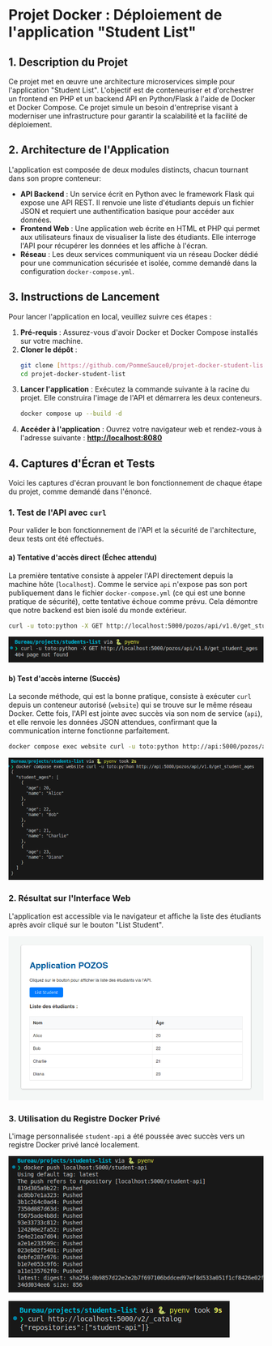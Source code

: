 # Projet Docker : Déploiement de l'application "Student List"

## 1. Description du Projet

Ce projet met en œuvre une architecture microservices simple pour l'application "Student List". L'objectif est de conteneuriser et d'orchestrer un frontend en PHP et un backend API en Python/Flask à l'aide de Docker et Docker Compose. Ce projet simule un besoin d'entreprise visant à moderniser une infrastructure pour garantir la scalabilité et la facilité de déploiement.

## 2. Architecture de l'Application

L'application est composée de deux modules distincts, chacun tournant dans son propre conteneur:

* **API Backend** : Un service écrit en Python avec le framework Flask qui expose une API REST. Il renvoie une liste d'étudiants depuis un fichier JSON et requiert une authentification basique pour accéder aux données.
* **Frontend Web** : Une application web écrite en HTML et PHP qui permet aux utilisateurs finaux de visualiser la liste des étudiants. Elle interroge l'API pour récupérer les données et les affiche à l'écran.
* **Réseau** : Les deux services communiquent via un réseau Docker dédié pour une communication sécurisée et isolée, comme demandé dans la configuration `docker-compose.yml`.

## 3. Instructions de Lancement

Pour lancer l'application en local, veuillez suivre ces étapes :

1.  **Pré-requis** : Assurez-vous d'avoir Docker et Docker Compose installés sur votre machine.
2.  **Cloner le dépôt** :
    ```bash
    git clone [https://github.com/PommeSauce0/projet-docker-student-list.git](https://github.com/PommeSauce0/projet-docker-student-list.git)
    cd projet-docker-student-list

    ```
3.  **Lancer l'application** :
    Exécutez la commande suivante à la racine du projet. Elle construira l'image de l'API et démarrera les deux conteneurs.
    ```bash
    docker compose up --build -d
    ```
4.  **Accéder à l'application** :
    Ouvrez votre navigateur web et rendez-vous à l'adresse suivante :
    [**http://localhost:8080**](http://localhost:8080)


## 4. Captures d'Écran et Tests

Voici les captures d'écran prouvant le bon fonctionnement de chaque étape du projet, comme demandé dans l'énoncé.

### 1. Test de l'API avec `curl`

Pour valider le bon fonctionnement de l'API et la sécurité de l'architecture, deux tests ont été effectués.

#### a) Tentative d'accès direct (Échec attendu)

La première tentative consiste à appeler l'API directement depuis la machine hôte (`localhost`). Comme le service `api` n'expose pas son port publiquement dans le fichier `docker-compose.yml` (ce qui est une bonne pratique de sécurité), cette tentative échoue comme prévu. Cela démontre que notre backend est bien isolé du monde extérieur.

```bash
curl -u toto:python -X GET http://localhost:5000/pozos/api/v1.0/get_student_ages
```

![Échec de la connexion directe à l'API](screenshots/curl_simple.png)

#### b) Test d'accès interne (Succès)

La seconde méthode, qui est la bonne pratique, consiste à exécuter `curl` depuis un conteneur autorisé (`website`) qui se trouve sur le même réseau Docker. Cette fois, l'API est jointe avec succès via son nom de service (`api`), et elle renvoie les données JSON attendues, confirmant que la communication interne fonctionne parfaitement.

```bash
docker compose exec website curl -u toto:python http://api:5000/pozos/api/v1.0/get_student_ages
```

![Succès de la connexion interne à l'API](screenshots/curl_access.png)


### 2. Résultat sur l'Interface Web

L'application est accessible via le navigateur et affiche la liste des étudiants après avoir cliqué sur le bouton "List Student".

![**Affichage de la liste**](screenshots/ce_list.png "site avec liste")

### 3. Utilisation du Registre Docker Privé

L'image personnalisée `student-api` a été poussée avec succès vers un registre Docker privé lancé localement.

![**docker push**](screenshots/push.png "docker push localhost:5000/student-api")

![**Vérification du catalogue du registre Docker**](screenshots/curl.png "curl http://localhost:5000/v2/_catalog")